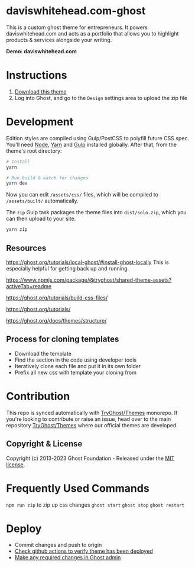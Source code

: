 # daviswhitehead.com-ghost

This is a custom ghost theme for entrepreneurs. It powers daviswhitehead.com and acts as a portfolio that allows you to highlight products & services alongside your writing.

**Demo: daviswhitehead.com**

# Instructions

1. [Download this theme](https://github.com/TryGhost/Solo/archive/main.zip)
2. Log into Ghost, and go to the `Design` settings area to upload the zip file

# Development

Edition styles are compiled using Gulp/PostCSS to polyfill future CSS spec. You'll need [Node](https://nodejs.org/), [Yarn](https://yarnpkg.com/) and [Gulp](https://gulpjs.com) installed globally. After that, from the theme's root directory:

```bash
# Install
yarn

# Run build & watch for changes
yarn dev
```

Now you can edit `/assets/css/` files, which will be compiled to `/assets/built/` automatically.

The `zip` Gulp task packages the theme files into `dist/solo.zip`, which you can then upload to your site.

```bash
yarn zip
```

## Resources

https://ghost.org/tutorials/local-ghost/#install-ghost-locally
This is especially helpful for getting back up and running.

https://www.npmjs.com/package/@tryghost/shared-theme-assets?activeTab=readme

https://ghost.org/tutorials/build-css-files/

https://ghost.org/tutorials/

https://ghost.org/docs/themes/structure/

## Process for cloning templates

- Download the template
- Find the section in the code using developer tools
- Iteratively clone each file and put it in its own folder
- Prefix all new css with template your cloning from

# Contribution

This repo is synced automatically with [TryGhost/Themes](https://github.com/TryGhost/Themes) monorepo. If you're looking to contribute or raise an issue, head over to the main repository [TryGhost/Themes](https://github.com/TryGhost/Themes) where our official themes are developed.

## Copyright & License

Copyright (c) 2013-2023 Ghost Foundation - Released under the [MIT license](LICENSE).

# Frequently Used Commands

`npm run zip` to zip up css changes
`ghost start`
`ghost stop`
`ghost restart`

# Deploy

- Commit changes and push to origin
- [Check github actions to verify theme has been deployed](https://github.com/daviswhitehead/daviswhitehead.com-ghost/actions)
- [Make any required changes in Ghost admin](https://daviswhitehead-2.ghost.io/ghost/#/dashboard)

